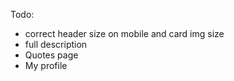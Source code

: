 Todo:
- correct header size on mobile and card img size
- full description
- Quotes page
- My profile
